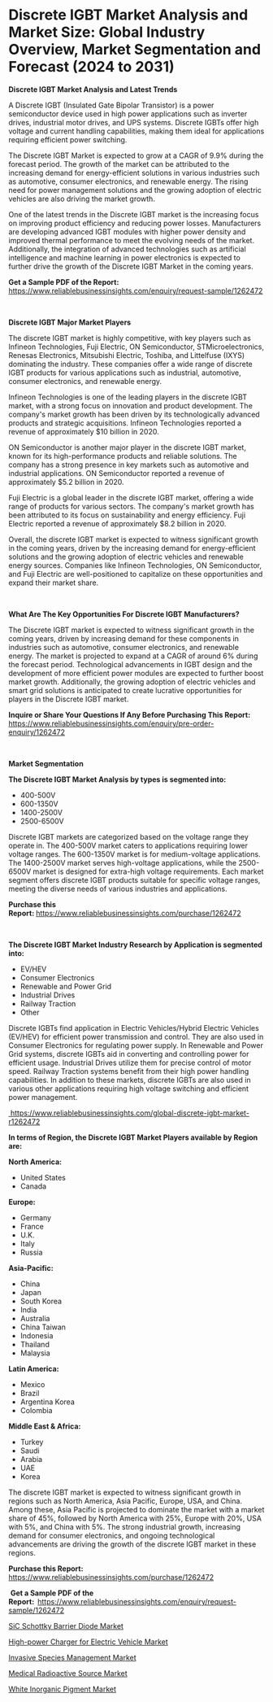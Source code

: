 <p><h1>Discrete IGBT Market Analysis and Market Size: Global Industry Overview, Market Segmentation and Forecast (2024 to 2031)</h1></p><p><strong>Discrete IGBT Market Analysis and Latest Trends</strong></p>
<p><p>A Discrete IGBT (Insulated Gate Bipolar Transistor) is a power semiconductor device used in high power applications such as inverter drives, industrial motor drives, and UPS systems. Discrete IGBTs offer high voltage and current handling capabilities, making them ideal for applications requiring efficient power switching.</p><p>The Discrete IGBT Market is expected to grow at a CAGR of 9.9% during the forecast period. The growth of the market can be attributed to the increasing demand for energy-efficient solutions in various industries such as automotive, consumer electronics, and renewable energy. The rising need for power management solutions and the growing adoption of electric vehicles are also driving the market growth.</p><p>One of the latest trends in the Discrete IGBT market is the increasing focus on improving product efficiency and reducing power losses. Manufacturers are developing advanced IGBT modules with higher power density and improved thermal performance to meet the evolving needs of the market. Additionally, the integration of advanced technologies such as artificial intelligence and machine learning in power electronics is expected to further drive the growth of the Discrete IGBT Market in the coming years.</p></p>
<p><strong>Get a Sample PDF of the Report:&nbsp;</strong> <a href="https://www.reliablebusinessinsights.com/enquiry/request-sample/1262472">https://www.reliablebusinessinsights.com/enquiry/request-sample/1262472</a></p>
<p>&nbsp;</p>
<p><strong>Discrete IGBT Major Market Players</strong></p>
<p><p>The discrete IGBT market is highly competitive, with key players such as Infineon Technologies, Fuji Electric, ON Semiconductor, STMicroelectronics, Renesas Electronics, Mitsubishi Electric, Toshiba, and Littelfuse (IXYS) dominating the industry. These companies offer a wide range of discrete IGBT products for various applications such as industrial, automotive, consumer electronics, and renewable energy.</p><p>Infineon Technologies is one of the leading players in the discrete IGBT market, with a strong focus on innovation and product development. The company's market growth has been driven by its technologically advanced products and strategic acquisitions. Infineon Technologies reported a revenue of approximately $10 billion in 2020.</p><p>ON Semiconductor is another major player in the discrete IGBT market, known for its high-performance products and reliable solutions. The company has a strong presence in key markets such as automotive and industrial applications. ON Semiconductor reported a revenue of approximately $5.2 billion in 2020.</p><p>Fuji Electric is a global leader in the discrete IGBT market, offering a wide range of products for various sectors. The company's market growth has been attributed to its focus on sustainability and energy efficiency. Fuji Electric reported a revenue of approximately $8.2 billion in 2020.</p><p>Overall, the discrete IGBT market is expected to witness significant growth in the coming years, driven by the increasing demand for energy-efficient solutions and the growing adoption of electric vehicles and renewable energy sources. Companies like Infineon Technologies, ON Semiconductor, and Fuji Electric are well-positioned to capitalize on these opportunities and expand their market share.</p></p>
<p>&nbsp;</p>
<p><strong>What Are The Key Opportunities For Discrete IGBT Manufacturers?</strong></p>
<p><p>The Discrete IGBT market is expected to witness significant growth in the coming years, driven by increasing demand for these components in industries such as automotive, consumer electronics, and renewable energy. The market is projected to expand at a CAGR of around 6% during the forecast period. Technological advancements in IGBT design and the development of more efficient power modules are expected to further boost market growth. Additionally, the growing adoption of electric vehicles and smart grid solutions is anticipated to create lucrative opportunities for players in the Discrete IGBT market.</p></p>
<p><strong>Inquire or Share Your Questions If Any Before Purchasing This Report:</strong> <a href="https://www.reliablebusinessinsights.com/enquiry/pre-order-enquiry/1262472">https://www.reliablebusinessinsights.com/enquiry/pre-order-enquiry/1262472</a></p>
<p>&nbsp;</p>
<p><strong>Market Segmentation</strong></p>
<p><strong>The Discrete IGBT Market Analysis by types is segmented into:</strong></p>
<p><ul><li>400-500V</li><li>600-1350V</li><li>1400-2500V</li><li>2500-6500V</li></ul></p>
<p><p>Discrete IGBT markets are categorized based on the voltage range they operate in. The 400-500V market caters to applications requiring lower voltage ranges. The 600-1350V market is for medium-voltage applications. The 1400-2500V market serves high-voltage applications, while the 2500-6500V market is designed for extra-high voltage requirements. Each market segment offers discrete IGBT products suitable for specific voltage ranges, meeting the diverse needs of various industries and applications.</p></p>
<p><strong>Purchase this Report:&nbsp;</strong><a href="https://www.reliablebusinessinsights.com/purchase/1262472">https://www.reliablebusinessinsights.com/purchase/1262472</a></p>
<p>&nbsp;</p>
<p><strong>The Discrete IGBT Market Industry Research by Application is segmented into:</strong></p>
<p><ul><li>EV/HEV</li><li>Consumer Electronics</li><li>Renewable and Power Grid</li><li>Industrial Drives</li><li>Railway Traction</li><li>Other</li></ul></p>
<p><p>Discrete IGBTs find application in Electric Vehicles/Hybrid Electric Vehicles (EV/HEV) for efficient power transmission and control. They are also used in Consumer Electronics for regulating power supply. In Renewable and Power Grid systems, discrete IGBTs aid in converting and controlling power for efficient usage. Industrial Drives utilize them for precise control of motor speed. Railway Traction systems benefit from their high power handling capabilities. In addition to these markets, discrete IGBTs are also used in various other applications requiring high voltage switching and efficient power management.</p></p>
<p><a href="https://www.reliablebusinessinsights.com/global-discrete-igbt-market-r1262472">&nbsp;https://www.reliablebusinessinsights.com/global-discrete-igbt-market-r1262472</a></p>
<p><strong>In terms of Region, the Discrete IGBT Market Players available by Region are:</strong></p>
<p>
    <p> <strong> North America: </strong>
        <ul>
            <li>United States</li>
            <li>Canada</li>
        </ul>
        </p> 
    <p> <strong> Europe: </strong>
        <ul>
            <li>Germany</li>
            <li>France</li>
            <li>U.K.</li>
            <li>Italy</li>
            <li>Russia</li>
        </ul>
        </p> 
    <p> <strong> Asia-Pacific: </strong>
        <ul>
            <li>China</li>
            <li>Japan</li>
            <li>South Korea</li>
            <li>India</li>
            <li>Australia</li>
            <li>China Taiwan</li>
            <li>Indonesia</li>
            <li>Thailand</li>
            <li>Malaysia</li>
        </ul>
        </p> 
    <p> <strong> Latin America: </strong>
        <ul>
            <li>Mexico</li>
            <li>Brazil</li>
            <li>Argentina Korea</li>
            <li>Colombia</li>
        </ul>
        </p> 
    <p> <strong> Middle East & Africa: </strong>
        <ul>
            <li>Turkey</li>
            <li>Saudi</li>
            <li>Arabia</li>
            <li>UAE</li>
            <li>Korea</li>
        </ul>
    </p>
    </p>
<p><p>The discrete IGBT market is expected to witness significant growth in regions such as North America, Asia Pacific, Europe, USA, and China. Among these, Asia Pacific is projected to dominate the market with a market share of 45%, followed by North America with 25%, Europe with 20%, USA with 5%, and China with 5%. The strong industrial growth, increasing demand for consumer electronics, and ongoing technological advancements are driving the growth of the discrete IGBT market in these regions.</p></p>
<p><strong>Purchase this Report: </strong><a href="https://www.reliablebusinessinsights.com/purchase/1262472">https://www.reliablebusinessinsights.com/purchase/1262472</a></p>
<p>&nbsp;<strong>Get a Sample PDF of the Report:&nbsp;&nbsp;</strong><a href="https://www.reliablebusinessinsights.com/enquiry/request-sample/1262472">https://www.reliablebusinessinsights.com/enquiry/request-sample/1262472</a></p>
<p><strong></strong></p>
<p><p><a href="https://github.com/Bryanturray6576/Market-Research-Report-List-1/blob/main/sic-schottky-barrier-diode-market.md">SiC Schottky Barrier Diode Market</a></p><p><a href="https://medium.com/@susanwest38/high-power-charger-for-electric-vehicle-market-share-and-new-trends-analysis-by-its-type-41d32835ef36">High-power Charger for Electric Vehicle Market</a></p><p><a href="https://issuu.com/reportprime-2/docs/invasive-species-management-market-size-2030.pptx">Invasive Species Management Market</a></p><p><a href="https://www.linkedin.com/pulse/medical-radioactive-source-market-forecasts-trends-impact-6n1ce">Medical Radioactive Source Market</a></p><p><a href="https://www.linkedin.com/pulse/white-inorganic-pigment-market-size-segmentation-trends-kzqke">White Inorganic Pigment Market</a></p></p>